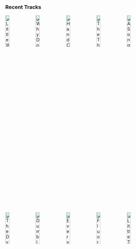 ### Recent Tracks
[<img src='https://lastfm.freetls.fastly.net/i/u/300x300/84b150a9d1fdff62ea3daaf2183b892e.png' width='16%' height='16%' alt='Little Women'>](https://www.last.fm/music/alexandre%2bdesplat/_/little%2bwomen)&nbsp;&nbsp;&nbsp;&nbsp;[<img src='https://lastfm.freetls.fastly.net/i/u/300x300/536e7319662fcfe81a65705315243df1.png' width='16%' height='16%' alt='Why Do We Fall?'>](https://www.last.fm/music/hans%2bzimmer/_/why%2bdo%2bwe%2bfall%253f)&nbsp;&nbsp;&nbsp;&nbsp;[<img src='https://lastfm.freetls.fastly.net/i/u/300x300/44d470d009d24d658d0d2b2bcaa2bcd2.png' width='16%' height='16%' alt='Hand Covers Bruise'>](https://www.last.fm/music/trent%2breznor%2band%2batticus%2bross/_/hand%2bcovers%2bbruise)&nbsp;&nbsp;&nbsp;&nbsp;[<img src='https://lastfm.freetls.fastly.net/i/u/300x300/b5810ec00d9bcdf0a4ab4fee84e7461b.png' width='16%' height='16%' alt='The Thrombey Family Theme'>](https://www.last.fm/music/nathan%2bjohnson/_/the%2bthrombey%2bfamily%2btheme)&nbsp;&nbsp;&nbsp;&nbsp;[<img src='https://lastfm.freetls.fastly.net/i/u/300x300/468f2337e7ca648ec38e0bf5f11ba3d2.png' width='16%' height='16%' alt='A Song of Ice and Fire'>](https://www.last.fm/music/ramin%2bdjawadi/_/a%2bsong%2bof%2bice%2band%2bfire)&nbsp;&nbsp;&nbsp;&nbsp;<br>[<img src='https://lastfm.freetls.fastly.net/i/u/300x300/ba94ae4bc6e39beb6b517762e18d63de.png' width='16%' height='16%' alt='The Dying Gull'>](https://www.last.fm/music/geoff%2bzanelli/_/the%2bdying%2bgull)&nbsp;&nbsp;&nbsp;&nbsp;[<img src='https://lastfm.freetls.fastly.net/i/u/300x300/f67d1b70b470463589bf40b8fe52313f.png' width='16%' height='16%' alt='Dumbledores Farewell'>](https://www.last.fm/music/nicholas%2bhooper/_/dumbledore%2527s%2bfarewell)&nbsp;&nbsp;&nbsp;&nbsp;[<img src='https://lastfm.freetls.fastly.net/i/u/300x300/ac5cd74a4359479c8376d2451fa4c86b.png' width='16%' height='16%' alt='Everybody Talks'>](https://www.last.fm/music/neon%2btrees/_/everybody%2btalks)&nbsp;&nbsp;&nbsp;&nbsp;[<img src='https://lastfm.freetls.fastly.net/i/u/300x300/705f6109de0143da8050188598fd4781.png' width='16%' height='16%' alt='Fluorescent Adolescent'>](https://www.last.fm/music/arctic%2bmonkeys/_/fluorescent%2badolescent)&nbsp;&nbsp;&nbsp;&nbsp;[<img src='https://lastfm.freetls.fastly.net/i/u/300x300/b3699e505606456193e0971e6e7af6f4.png' width='16%' height='16%' alt='Little Talks'>](https://www.last.fm/music/of%2bmonsters%2band%2bmen/_/little%2btalks)&nbsp;&nbsp;&nbsp;&nbsp;<br>